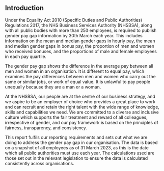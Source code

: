 ## Introduction

Under the Equality Act 2010 (Specific Duties and Public Authorities) Regulations 2017, the NHS Business Services Authority (NHSBSA), along with all public bodies with more than 250 employees, is required to publish gender pay gap information by 30th March each year. This includes information on the mean and median gender gaps in hourly pay, the mean and median gender gaps in bonus pay, the proportion of men and women who received bonuses, and the proportions of male and female employees in each pay quartile.

The gender pay gap shows the difference in the average pay between all men and women in an organisation. It is different to equal pay, which examines the pay differences between men and women who carry out the same or similar jobs, or work of equal value. It is unlawful to pay people unequally because they are a man or a woman.

At the NHSBSA, our people are at the centre of our business strategy, and we aspire to be an employer of choice who provides a great place to work and can recruit and retain the right talent with the wide range of knowledge, skills and capabilities we need. We are committed to a diverse and inclusive culture which supports the fair treatment and reward of all colleagues, irrespective of gender, and our pay framework is based on the principles of fairness, transparency, and consistency. 

This report fulfils our reporting requirements and sets out what we are doing to address the gender pay gap in our organisation. The data is based on a snapshot of all employees as of 31 March 2023, as this is the date which all public authorities must use each year. The calculations used are those set out in the relevant legislation to ensure the data is calculated consistently across organisations.  
